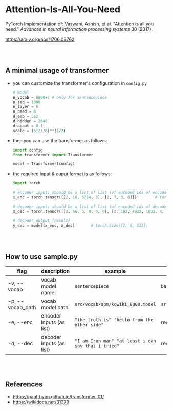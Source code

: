 # Attention-Is-All-You-Need

PyTorch Implementation of: Vaswani, Ashish, et al. "Attention is all you need." _Advances in neural information processing systems_ 30 (2017).

https://arxiv.org/abs/1706.03762

<br/>

<br/>

## A minimal usage of transformer

- you can customize the transformer's configuration in `config.py`

  ```python
  # model
  n_vocab = 8000+7 # only for sentencepiece
  n_seq = 1000
  n_layer = 6
  n_head = 8
  d_emb = 512
  d_hidden = 2048
  dropout = 0.1
  scale = (512//8)**(1/2)
  ```

- then you can use the transformer as follows:

  ```python
  import config
  from transformer import Transformer
  
  model = Transformer(config)
  ```

- the required input & ouput format is as follows:

  ```python
  import torch
  
  # encoder input: should be a list of list (of encoded ids of encoder input)
  x_enc = torch.tensor([[2, 10, 6714, 3], [2, 7, 3, 0]])		# torch.Size([2, 4])
  
  # decoder input: should be a list of list (of encoded ids of decoder input)
  x_dec = torch.tensor([[2, 68, 3, 0, 0, 0], [2, 182, 4922, 1032, 4, 3]])		# torch.Size([2, 6])
  
  # decoder output (result)
  y_dec = model(x_enc, x_dec)		# torch.Size([2, 6, 512])
  ```

<br/>

<br/>

## How to use sample.py

| flag             | description              | example                                             | default                           |
| ---------------- | ------------------------ | --------------------------------------------------- | --------------------------------- |
| -v, --vocab      | vocab model name         | `sentencepiece`                                     | `basic`                           |
| -p, --vocab_path | vocab model path         | `src/vocab/spm/kowiki_8000.model`                   | `src/vocab/spm/kowiki_8000.model` |
| -e, --enc        | encoder inputs (as list) | `"the truth is" "hello from the other side"`        | required                          |
| -d, --dec        | decoder inputs (as list) | `"I am Iron man" "at least i can say that i tried"` | required                          |

<br/>

<br/>

## References

- https://paul-hyun.github.io/transformer-01/
- https://wikidocs.net/31379
